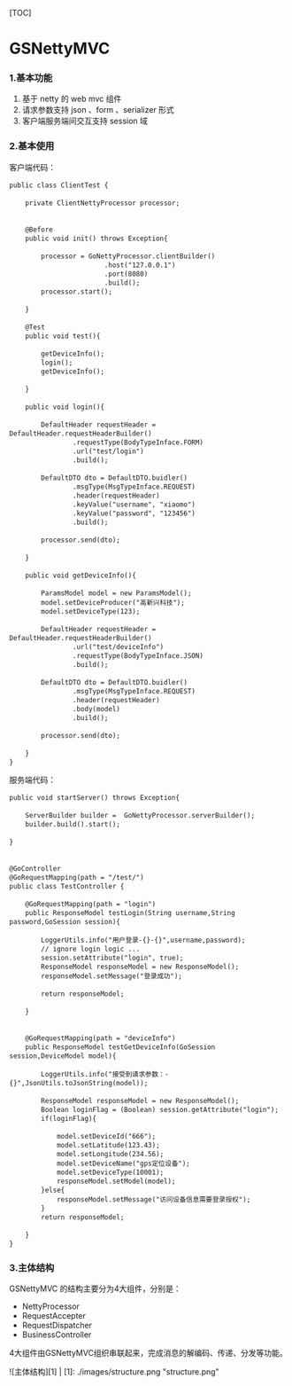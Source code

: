 [TOC]

# GSNettyMVC

### 1.基本功能

1. 基于 netty 的 web mvc 组件
2. 请求参数支持 json 、form 、serializer 形式
3. 客户端服务端间交互支持 session 域

### 2.基本使用

客户端代码：

    public class ClientTest {
	
    	private ClientNettyProcessor processor;
    
    	
    	@Before
    	public void init() throws Exception{
    		
    		processor = GoNettyProcessor.clientBuilder()
    						.host("127.0.0.1")
    						.port(8080)
    						.build();
    		processor.start();
    		
    	}
    	
    	@Test
    	public void test(){
    		
    		getDeviceInfo();
    		login();
    		getDeviceInfo();
    	
    	}
    	
    	public void login(){
    		
    		DefaultHeader requestHeader = DefaultHeader.requestHeaderBuilder()
    				.requestType(BodyTypeInface.FORM)
    				.url("test/login")
    				.build();
    		
    		DefaultDTO dto = DefaultDTO.buidler()
    				.msgType(MsgTypeInface.REQUEST)
    				.header(requestHeader)
    				.keyValue("username", "xiaomo")
    				.keyValue("password", "123456")
    				.build();
    		
    		processor.send(dto);
    		
    	}
    	
    	public void getDeviceInfo(){
    		
    		ParamsModel model = new ParamsModel();
    		model.setDeviceProducer("高新兴科技");
    		model.setDeviceType(123);
    		
    		DefaultHeader requestHeader = DefaultHeader.requestHeaderBuilder()
    				.url("test/deviceInfo")
    				.requestType(BodyTypeInface.JSON)
    				.build();
    		
    		DefaultDTO dto = DefaultDTO.buidler()
    				.msgType(MsgTypeInface.REQUEST)
    				.header(requestHeader)
    				.body(model)
    				.build();
    		
    		processor.send(dto);
    		
    	}
	}

服务端代码：

    public void startServer() throws Exception{
		
		ServerBuilder builder =  GoNettyProcessor.serverBuilder();
		builder.build().start();
		
	}


    @GoController
    @GoRequestMapping(path = "/test/")
    public class TestController {
    	
    	@GoRequestMapping(path = "login")
    	public ResponseModel testLogin(String username,String password,GoSession session){
    
    		LoggerUtils.info("用户登录-{}-{}",username,password);
    		// ignore login logic ...
    		session.setAttribute("login", true);
    		ResponseModel responseModel = new ResponseModel();
    		responseModel.setMessage("登录成功");
    		
    		return responseModel;
    		
    	}
    	
    	
    	@GoRequestMapping(path = "deviceInfo")
    	public ResponseModel testGetDeviceInfo(GoSession session,DeviceModel model){
    
    		LoggerUtils.info("接受到请求参数：-{}",JsonUtils.toJsonString(model));
    		
    		ResponseModel responseModel = new ResponseModel();
    		Boolean loginFlag = (Boolean) session.getAttribute("login");
    		if(loginFlag){
    			
    			model.setDeviceId("666");
    			model.setLatitude(123.43);
    			model.setLongitude(234.56);
    			model.setDeviceName("gps定位设备");
    			model.setDeviceType(10001);
    			responseModel.setModel(model);
    		}else{
    			responseModel.setMessage("访问设备信息需要登录授权");
    		}
    		return responseModel;
    		
    	}
    }

### 3.主体结构

GSNettyMVC 的结构主要分为4大组件，分别是：

+ NettyProcessor
+ RequestAccepter
+ RequestDispatcher
+ BusinessController

4大组件由GSNettyMVC组织串联起来，完成消息的解编码、传递、分发等功能。

![主体结构][1]
                             |
[1]: ./images/structure.png "structure.png"